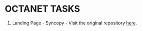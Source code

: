 # OCTANET TASKS

1. Landing Page - Syncopy - Visit the original repository [here](https://github.com/ggrewal99/syncopy).
